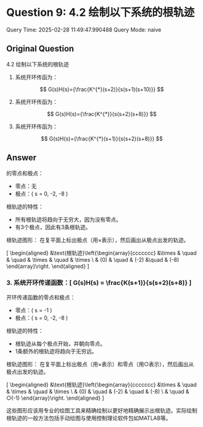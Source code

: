 # Question 9: 4.2 绘制以下系统的根轨迹

Query Time: 2025-02-28 11:49:47.990488
Query Mode: naive

## Original Question
4.2 绘制以下系统的根轨迹  

1. 系统开环传函为：  

$$
G(s)H(s)={\frac{K^{*}(s+2)}{s(s+1)(s+10)}}
$$  

2. 系统开环传函为：  

$$
G(s)H(s)={\frac{K^{*}}{s(s+2)(s+8)}}
$$  

3. 系统开环传函为：  

$$
G(s)H(s)={\frac{K^{*}(s+1)}{s(s+2)(s+8)}}
$$

## Answer
的零点和极点：
- 零点：无
- 极点：\( s = 0, -2, -8 \)

根轨迹的特性：
- 所有根轨迹将趋向于无穷大，因为没有零点。
- 有3个极点，因此有3条根轨迹。

根轨迹图形：
在复平面上标出极点（用×表示），然后画出从极点出发的轨迹。

\[
\begin{aligned}
&\text{根轨迹}\left\{\begin{array}{ccccccc}
&\times & \quad & \quad & \times & \quad & \times \\
& (0) & \quad & (-2) &\quad & (-8)
\end{array}\right.
\end{aligned}
\]

### 3. 系统开环传递函数：\[ G(s)H(s) = \frac{K(s+1)}{s(s+2)(s+8)} \]

开环传递函数的零点和极点：
- 零点：\( s = -1 \)
- 极点：\( s = 0, -2, -8 \)

根轨迹的特性：
- 根轨迹从每个极点开始，并朝向零点。
- 1条额外的根轨迹将趋向于无穷远。

根轨迹图形：
在复平面上标出极点（用×表示）和零点（用○表示），然后画出从极点出发的轨迹。

\[
\begin{aligned}
&\text{根轨迹}\left\{\begin{array}{ccccccc}
&\times & \quad & \times & \quad & \times \\
& (0) & \quad & (-2) & \quad & (-8) \\
& \quad & ○(-1)
\end{array}\right.
\end{aligned}
\]

这些图形应该用专业的绘图工具来精确绘制以更好地精确展示出根轨迹。实际绘制根轨迹的一般方法包括手动绘图与使用控制理论软件包如MATLAB等。